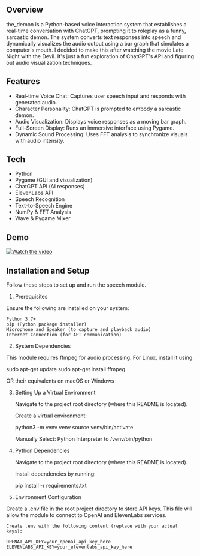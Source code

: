 Overview
--------
the_demon is a Python-based voice interaction system that establishes a real-time conversation with ChatGPT, prompting it to roleplay as a funny, sarcastic demon. 
The system converts text responses into speech and dynamically visualizes the audio output using a bar graph that simulates a computer's mouth.
I decided to make this after watching the movie Late Night with the Devil. It's just a fun exploration of ChatGPT's API and figuring out audio visualization techniques.

Features
--------
- Real-time Voice Chat: Captures user speech input and responds with generated audio.
- Character Personality: ChatGPT is prompted to embody a sarcastic demon.
- Audio Visualization: Displays voice responses as a moving bar graph.
- Full-Screen Display: Runs an immersive interface using Pygame.
- Dynamic Sound Processing: Uses FFT analysis to synchronize visuals with audio intensity.

Tech
----
- Python
- Pygame (GUI and visualization)
- ChatGPT API (AI responses)
- ElevenLabs API
- Speech Recognition
- Text-to-Speech Engine
- NumPy & FFT Analysis
- Wave & Pygame Mixer

Demo
----

[![Watch the video](https://img.youtube.com/vi/wF3bQWRroZg/0.jpg)](https://www.youtube.com/watch?v=wF3bQWRroZg)

Installation and Setup
----------------------

Follow these steps to set up and run the speech module.

1. Prerequisites

Ensure the following are installed on your system:

    Python 3.7+
    pip (Python package installer)
    Microphone and Speaker (to capture and playback audio)
    Internet Connection (for API communication)

2. System Dependencies

This module requires ffmpeg for audio processing. For Linux, install it using:

sudo apt-get update
sudo apt-get install ffmpeg

OR their equivalents on macOS or Windows

3. Setting Up a Virtual Environment

    Navigate to the project root directory (where this README is located).

    Create a virtual environment:
    
    python3 -m venv venv
    source venv/bin/activate

    Manually Select: Python Interpreter to /venv/bin/python

4. Python Dependencies

    Navigate to the project root directory (where this README is located).

    Install dependencies by running:
    
    pip install -r requirements.txt

5. Environment Configuration

Create a .env file in the root project directory to store API keys. This file will allow the module to connect to OpenAI and ElevenLabs services.

    Create .env with the following content (replace with your actual keys):
    
    OPENAI_API_KEY=your_openai_api_key_here
    ELEVENLABS_API_KEY=your_elevenlabs_api_key_here

